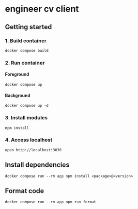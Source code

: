# engineer cv client

## Getting started

### 1. Build container

```shell
docker compose build
```

### 2. Run container

#### Foreground

```shell
docker compose up
```

#### Background

```shell
docker compose up -d
```

### 3. Install modules

```shell
npm install
```

### 4. Access localhost

```shell
open http://localhost:3030
```

## Install dependencies

```shell
docker compose run --rm app npm install <package>@<version>
```

## Format code

```shell
docker compose run --rm app npm run format
```
